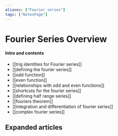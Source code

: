 ```yaml
---
aliases: ["Fourier series"]
tags: ["NotesPage"]
---
```


# Fourier Series Overview

#### Intro and contents
- [[trig identities for Fourier series]]
- [[defining the fourier series]]
- [[odd function]]
- [[even function]]
- [[relationships with odd and even functions]]
- [[shortcuts for the fourier series]]
- [[defining half range series]]
- [[fouriers theorem]]
- [[integration and differentiation of fourier series]]
- [[complex fourier series]]


## Expanded articles

 

